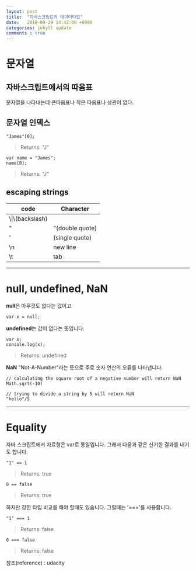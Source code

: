 ```yaml
---
layout: post
title:  "자바스크립트의 데이터타입"
date:   2018-09-29 14:42:00 +0900
categories: jekyll update
comments : true
---
```


# 문자열
## 자바스크립트에서의 따옴표

 문자열을 나타내는데 큰따옴표나 작은 따옴표나 상관이 없다.

## 문자열 인덱스

```
"James"[0];
```

> Returns: "J"

```
var name = "James";
name[0];
```

>Returns: "J"

## escaping strings

|code|Character|
|----|---------|
|\\\|\\(backslash)|
|\"|"(double quote)|
|\'|\(single quote)|
|\n|new line|
|\t|tab|

---
# null, undefined, NaN

**null**은 아무것도 없다는 값이고

```var x = null;```

**undefined**는 값이 없다는 뜻입니다.
```
var x;
console.log(x);
```
> Returns: undefined


**NaN**
"Not-A-Number"라는 뜻으로 주로 숫자 연산의 오류를 나타냅니다.
```
// calculating the square root of a negative number will return NaN
Math.sqrt(-10)

// trying to divide a string by 5 will return NaN
"hello"/5
```

---
# Equality

자바 스크립트에서 자료형은 var로 통일입니다. 그래서 다음과 같은 신기한 결과를 내기도 합니다.
```
"1" == 1
```
>Returns: true

```
0 == false
```
>Returns: true

하지만 강한 타입 비교를 해야 할때도 있습니다. 그럴때는 '==='를 사용합니다.

```
"1" === 1
```
>Returns: false

```
0 === false
```
>Returns: false

참조(reference) : udacity
